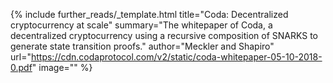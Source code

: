 {%
  include further_reads/_template.html
  title="Coda: Decentralized cryptocurrency at scale"
  summary="The whitepaper of Coda, a decentralized cryptocurrency using a recursive composition of SNARKS to generate state transition proofs."
  author="Meckler and Shapiro"
  url="https://cdn.codaprotocol.com/v2/static/coda-whitepaper-05-10-2018-0.pdf"
  image=""
%}

